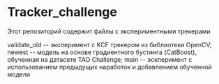 # Tracker_challenge
Этот репозиторий содержит файлы с экспериментными трекерами

validate_old -- эксперимент с KCF трекером из библиотеки OpenCV; 
newest -- модель на основе градиентного бустинга (CatBoost), обученная на датасете TAO Challenge; 
main -- эскперимент с использованием предыдущих наработок и добавлением обученной модели
